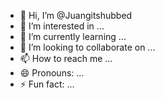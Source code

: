 - 👋 Hi, I’m @Juangitshubbed
- 👀 I’m interested in ...
- 🌱 I’m currently learning ...
- 💞️ I’m looking to collaborate on ...
- 📫 How to reach me ...
- 😄 Pronouns: ...
- ⚡ Fun fact: ...

<!---
Juangitshubbed/Juangitshubbed is a ✨ special ✨ repository because its `README.md` (this file) appears on your GitHub profile.
You can click the Preview link to take a look at your changes.
--->
